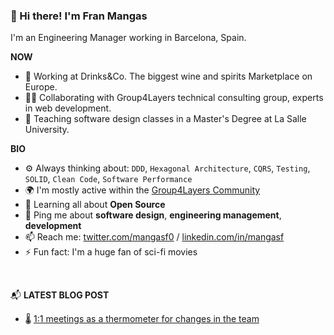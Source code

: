 ### 👋 Hi there! I'm Fran Mangas

I'm an Engineering Manager working in Barcelona, Spain.

**NOW**

- 🍷 Working at Drinks&Co. The biggest wine and spirits Marketplace on Europe.
- 🧑‍💻 Collaborating with Group4Layers technical consulting group, experts in web development.
- 👯 Teaching software design classes in a Master's Degree at La Salle University.

**BIO**

- ⚙️ Always thinking about: `DDD`, `Hexagonal Architecture`, `CQRS`, `Testing`, `SOLID`, `Clean Code`, `Software Performance`
- 🌍 I'm mostly active within the [Group4Layers Community](https://www.group4layers.com)
- 🌱 Learning all about **Open Source**
- 💬 Ping me about **software design**, **engineering management**, **development**
- 📫 Reach me: [twitter.com/mangasf0](https://twitter.com/mangasf0) / [linkedin.com/in/mangasf](https://www.linkedin.com/in/mangasf)
- ⚡️ Fun fact: I'm a huge fan of sci-fi movies

<br>

📬 **LATEST BLOG POST**

- 🌡️ [ 1:1 meetings as a thermometer for changes in the team ](https://www.group4layers.com/en/blog/2021-07-06/one-to-one-meets-teams-management)


